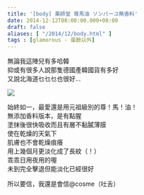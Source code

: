 ```yaml
---
title: '[body] 薬師堂 尊馬油 ソンバーユ無香料'
date: 2014-12-12T08:00:00.000+08:00
draft: false
aliases: [ "/2014/12/body.html" ]
tags : [glamorous - 蛋臉以外]
---
```


無論我這陣兒有多哈韓  
抑或有很多人說那隻德國產韓國貨有多好  
又說北海道乜乜乜也很好...  

![](/images/sombayu.jpg)

始終如一，最愛還是用元祖級別的尊！馬！油！  
無添加香料版本，是有點腥  
塗抹後很快吸收而且有層不黏膩薄膜  
使在乾燥的天氣下  
肌膚也不會乾燥痕癢  
用上幾個月更淡化成了長紋（！）  
乖乖日用夜用的喔  
未到完全擊退但能淡化已經很好  
  
所以要信，我還是會信@cosme（吐舌）
